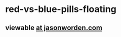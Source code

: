 # red-vs-blue-pills-floating

## viewable [at jasonworden.com](http://jasonworden.com/red-vs-blue-pills-floating/)
